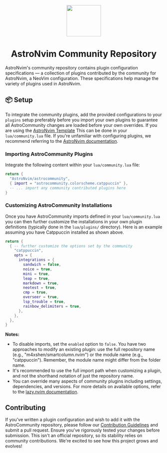 <div align="center" id="madewithlua">
  <img
    src="https://astronvim.com/logo/astronvim.svg"
    width="110"
    ,
    height="100"
  />
</div>
<h1 align="center">AstroNvim Community Repository</h1>

AstroNvim's community repository contains plugin configuration specifications — a collection of plugins contributed by the community for AstroNvim, a NeoVim configuration. These specifications help manage the variety of plugins used in AstroNvim.

## 📦 Setup

To integrate the community plugins, add the provided configurations to your `plugins` setup preferably before you import your own plugins to guarantee all AstroCommunity changes are loaded before your own overrides. If you are using the [AstroNvim Template](https://github.com/AstroNvim/template) This can be done in your `lua/community.lua` file. If you're unfamiliar with configuring plugins, we recommend referring to the [AstroNvim documentation](https://docs.astronvim.com/configuration/customizing_plugins/).

### Importing AstroCommunity Plugins

Integrate the following content within your `lua/community.lua` file:

```lua
return {
  "AstroNvim/astrocommunity",
  { import = "astrocommunity.colorscheme.catppuccin" },
  -- ... import any community contributed plugins here
}
```

### Customizing AstroCommunity Installations

Once you have AstroCommunity imports defined in your `lua/community.lua` you can then further customize the installations in your own plugin definitions (typically done in the `lua/plugins/` directory). Here is an example assuming you have Catppuccin installed as shown above.

```lua
return {
  { -- further customize the options set by the community
    "catppuccin",
    opts = {
      integrations = {
        sandwich = false,
        noice = true,
        mini = true,
        leap = true,
        markdown = true,
        neotest = true,
        cmp = true,
        overseer = true,
        lsp_trouble = true,
        rainbow_delimiters = true,
      },
    },
  },
}
```

**Notes:**

- To disable imports, set the `enabled` option to `false`. You have two approaches to modify an existing plugin: use the full repository name (e.g., "m4xshen/smartcolumn.nvim") or the module name (e.g., "catppuccin"). Remember, the module name might differ from the folder name.
- It's recommended to use the full import path when customizing a plugin, and not the shorthand notation of just the repository name.
- You can override many aspects of community plugins including settings, dependencies, and versions. For more details on available options, refer to the [lazy.nvim documentation](https://lazy.folke.io/).

## Contributing

If you've written a plugin configuration and wish to add it with the AstroCommunity repository, please follow our [Contribution Guidelines](./CONTRIBUTING.md) and submit a pull request. Ensure you've rigorously tested your changes before submission. This isn't an official repository, so its stability relies on community contributions. We're excited to see how this project grows and evolves!

<!-- vim: set ft=markdown: -->